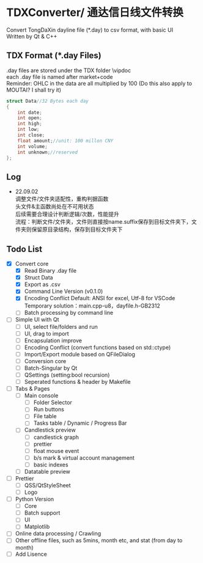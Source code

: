 # TDXConverter/ 通达信日线文件转换

Convert TongDaXin dayline file (\*.day) to csv format, with basic UI  
Written by Qt & C++  

## TDX Format (*.day Files)

.day files are stored under the TDX folder \vipdoc  
each .day file is named after market+code  
Reminder: OHLC in the data are all multiplied by 100 (Do this also apply to MOUTAI? I shall try it)  

```cpp
struct Data//32 Bytes each day
{
    int date;
    int open;
    int high;
    int low;
    int close;
    float amount;//unit: 100 millon CNY
    int volume;
    int unknown;//reserved
};
```

## Log

- 22.09.02  
调整文件/文件夹适配性，重构判据函数  
头文件&主函数尚处在不可用状态  
后续需要合理设计判断逻辑/次数，性能提升  
流程：判断文件/文件夹，文件则直接按name.suffix保存到目标文件夹下，文件夹则保留原目录结构，保存到目标文件夹下

## Todo List

- [x] Convert core 
  - [x] Read Binary .day file 
  - [x] Struct Data 
  - [x] Export as .csv 
  - [x] Command Line Version (v0.1.0)
  - [x] Encoding Conflict 
  Default: ANSI for excel, Utf-8 for VSCode  
  Temporary solution：main.cpp-u8，dayfile.h-GB2312
  - [ ] Batch processing by command line
- [ ] Simple UI with Qt  
  - [ ] UI, select file/folders and run
  - [ ] UI, drag to import
  - [ ] Encapsulation improve
  - [ ] Encoding Conflict (convert functions based on std::ctype)
  - [ ] Import/Export module based on QFileDialog
  - [ ] Conversion core  
  - [ ] Batch-Singular by Qt
  - [ ] QSettings (setting:bool recursion)
  - [ ] Seperated functions & header by Makefile
- [ ] Tabs & Pages
  - [ ] Main console
    - [ ] Folder Selector
    - [ ] Run buttons
    - [ ] File table
    - [ ] Tasks table / Dynamic / Progress Bar
  - [ ] Candlestick preview
    - [ ] candlestick graph
    - [ ] prettier
    - [ ] float mouse event
    - [ ] b/s mark & virtual account management
    - [ ] basic indexes
  - [ ] Datatable preview
- [ ] Prettier
  - [ ] QSS/QtStyleSheet
  - [ ] Logo
- [ ] Python Version
  - [ ] Core
  - [ ] Batch support
  - [ ] UI
  - [ ] Matplotlib
- [ ] Online data processing / Crawling
- [ ] Other offline files, such as 5mins, month etc, and stat (from day to month)
- [ ] Add Lisence  
